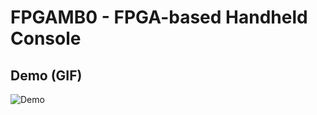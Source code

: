 # FPGAMB0 - FPGA-based Handheld Console

## Demo (GIF)

![Demo](https://github.com/blazer82/gb.fpga/raw/master/media/demo.gif)
